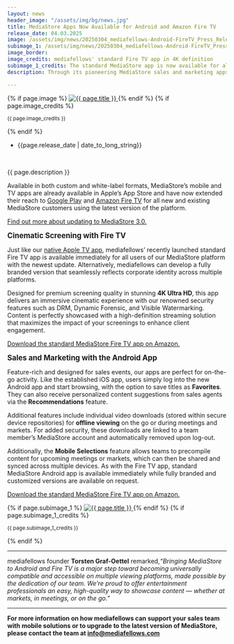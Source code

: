 ```yaml
---
layout: news
header_image: "/assets/img/bg/news.jpg"
title: MediaStore Apps Now Available for Android and Amazon Fire TV
release_date: 04.03.2025
image: /assets/img/news/20250304_mediafellows-Android-FireTV_Press_Release_1.png
subimage_1: /assets/img/news/20250304_mediafellows-Android-FireTV_Press_Release_2.png
image_border:
image_credits: mediafellows' standard Fire TV app in 4K definition
subimage_1_credits: The standard MediaStore app is now available for all Android devices       
description: Through its pioneering MediaStore sales and marketing apps, mediafellows is reshaping mobile content screening solutions to meet the dynamic needs of entertainment clients, delivering stunning cinematic quality with the ease of leading streaming services.

---
```


<div class="row">
    <div class="col-xl-4 col-lg-4 col-md-12">
        <div class="s-details-img mb-30">
          {% if page.image %}
          <a href="{{ page.image }}" class="view">
            <img src="{{ page.image }}" alt="{{ page.title }}">  
          </a>
          {% endif %}
          {% if page.image_credits %}
          <p><small>{{ page.image_credits }}</small></p>
          {% endif %}
        </div>
    </div>
    <div class="col-xl-8 col-lg-8 col-md-12">
        <div class="service-details mb-40">
          <div class="meta-info">
              <ul>
                  <li class="posts-time">{{page.release_date | date_to_long_string}}</li>
              </ul>
          </div>
          <br>
          <p>{{ page.description }}</p>
          <p>
Available in both custom and white-label formats, MediaStore’s mobile and TV apps are already available in Apple’s App Store and have now extended their reach to <a target="blank" href="https://play.google.com/store/apps/details?id=com.mediafellows.mediastore">Google Play</a> and <a target="blank" href="https://www.amazon.com/mediafellows-MediaStore-Generic-App/dp/B0DQXTT9ND">Amazon Fire TV</a> for all new and existing MediaStore customers using the latest version of the platform.   
        </p>
        <p>
          <a target="blank" href="https://mediafellows.com/news/20240528_mediafellows-MediaStore-V3.0_Press_Release">Find out more about updating to MediaStore 3.0.</a>
      </p>
        </div>
  </div>
</div>
<div class="row">
<div class="col-xl-12 col-lg-12">
    <div class="service-details mb-40">
      <p>
        <strong><big>Cinematic Screening with Fire TV</big></strong>         
      </p>
       <p>
        Just like our <a target="blank" href="https://apps.apple.com/us/app/mediastore-generic-app/id1643153142">native Apple TV app</a>, mediafellows’ recently launched standard Fire TV app is available immediately for all users of our MediaStore platform with the newest update. Alternatively, mediafellows can develop a fully branded version that seamlessly reflects corporate identity across multiple platforms.
      </p>
      <p>
        Designed for premium screening quality in stunning <strong>4K Ultra HD</strong>, this app delivers an immersive cinematic experience with our renowned security features such as DRM, Dynamic Forensic, and Visible Watermarking. Content is perfectly showcased with a high-definition streaming solution that maximizes the impact of your screenings to enhance client engagement.
          </p>
          <p>
            <a target="blank" href="https://www.amazon.com/mediafellows-MediaStore-Generic-App/dp/B0DQXTT9ND">Download the standard MediaStore Fire TV app on Amazon.</a>
        </p>
    </div>
</div>
</div>
<div class="row">
<div class="col-xl-9 col-lg-9 col-md-12">
    <div class="service-details mb-40">
     <p>
   <strong><big>Sales and Marketing with the Android App</big></strong>   
      </p>
      <p>
        Feature-rich and designed for sales events, our apps are perfect for on-the-go activity. Like the established iOS app, users simply log into the new Android app and start browsing, with the option to save titles as <strong>Favorites</strong>. They can also receive personalized content suggestions from sales agents via the <strong>Recommendations</strong> feature. 
      </p>
      <p>
        Additional features include individual video downloads (stored within secure device repositories) for <strong>offline viewing</strong> on the go or during meetings and markets. For added security, these downloads are linked to a team member’s MediaStore account and automatically removed upon log-out.
      </p>
      <p>
        Additionally, the <strong>Mobile Selections</strong> feature allows teams to precompile content for upcoming meetings or markets, which can then be shared and synced across multiple devices. As with the Fire TV app, standard MediaStore Android app is available immediately while fully branded and customized versions are available on request.
          </p>
          <p>
            <a target="blank" href="https://www.amazon.com/mediafellows-MediaStore-Generic-App/dp/B0DQXTT9ND">Download the standard MediaStore Fire TV app on Amazon.</a>	
      </p>
    </div>
</div>
<div class="col-xl-3 col-lg-3 col-md-10">
  <div class="s-details-img mb-30">
    {% if page.subimage_1 %}
    <a href="{{ page.subimage_1 }}" class="view">
      <img class="float-right" src="{{ page.subimage_1 }}" alt="{{ page.title }}">  
    </a>
    {% endif %}
    {% if page.subimage_1_credits %}
    <p><small>{{ page.subimage_1_credits }}</small></p>
    {% endif %}
  </div>
</div>
</div>
<div class="row">
  <div class="col-xl-12 col-lg-12">
      <div class="service-details mb-40">
		  <hr>
      <p>
		  mediafellows founder <strong>Torsten Graf-Oettel</strong> remarked,<i>“Bringing MediaStore to Android and Fire TV is a major step toward becoming universally compatible and accessible on multiple viewing platforms, made possible by the dedication of our team. We’re proud to offer entertainment professionals an easy, high-quality way to showcase content — whether at markets, in meetings, or on the go.”</i>
      </p>
		  <hr>
      <p>
		  <strong>For more information on how mediafellows can support your sales team with mobile solutions or to upgrade to the latest version of MediaStore, please contact the team at <a href="mailto:info@mediafellows.com">info@mediafellows.com</a></strong>
      </p>
    </div>
</div>
